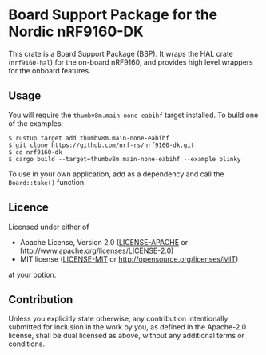 # Board Support Package for the Nordic nRF9160-DK

This crate is a Board Support Package (BSP). It wraps the HAL crate
(`nrf9160-hal`) for the on-board nRF9160, and provides high level wrappers for
the onboard features.

## Usage

You will require the `thumbv8m.main-none-eabihf` target installed. To build one
of the examples:

```console
$ rustup target add thumbv8m.main-none-eabihf
$ git clone https://github.com/nrf-rs/nrf9160-dk.git
$ cd nrf9160-dk
$ cargo build --target=thumbv8m.main-none-eabihf --example blinky
```

To use in your own application, add as a dependency and call the
`Board::take()` function.

## Licence

Licensed under either of

- Apache License, Version 2.0 ([LICENSE-APACHE](LICENSE-APACHE) or
  http://www.apache.org/licenses/LICENSE-2.0)
- MIT license ([LICENSE-MIT](LICENSE-MIT) or http://opensource.org/licenses/MIT)

at your option.

## Contribution

Unless you explicitly state otherwise, any contribution intentionally
submitted for inclusion in the work by you, as defined in the Apache-2.0
license, shall be dual licensed as above, without any additional terms or
conditions.
